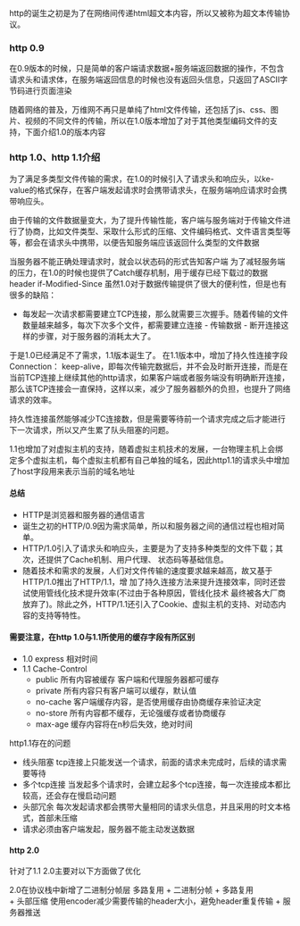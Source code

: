 <!--
 * @Author: guozhigq
 * @Date: 2021-11-19 16:39:04
 * @LastEditTime: 2021-11-19 20:07:02
 * @LastEditors: Please set LastEditors
 * @Description: 打开koroFileHeader查看配置 进行设置: https://github.com/OBKoro1/koro1FileHeader/wiki/%E9%85%8D%E7%BD%AE
 * @FilePath: /JsProject/问答/http2和http1的区别.md
-->

http的诞生之初是为了在网络间传递html超文本内容，所以又被称为超文本传输协议。

### http 0.9
在0.9版本的时候，只是简单的客户端请求数据+服务端返回数据的操作，不包含请求头和请求体，在服务端返回信息的时候也没有返回头信息，只返回了ASCII字节码进行页面渲染

随着网络的普及，万维网不再只是单纯了html文件传输，还包括了js、css、图片、视频的不同文件的传输，所以在1.0版本增加了对于其他类型编码文件的支持，下面介绍1.0的版本内容

### http 1.0、http 1.1介绍

为了满足多类型文件传输的需求，在1.0的时候引入了请求头和响应头，以ke-value的格式保存，在客户端发起请求时会携带请求头，在服务端响应请求时会携带响应头。

由于传输的文件数据量变大，为了提升传输性能，客户端与服务端对于传输文件进行了协商，比如文件类型、采取什么形式的压缩、文件编码格式、文件语言类型等等，都会在请求头中携带，以便告知服务端应该返回什么类型的文件数据

当服务器不能正确处理请求时，就会以状态码的形式告知客户端
为了减轻服务端的压力，在1.0的时候也提供了Catch缓存机制，用于缓存已经下载过的数据
header if-Modified-Since 
虽然1.0对于数据传输提供了很大的便利性，但是也有很多的缺陷：
+ 每发起一次请求都需要建立TCP连接，那么就需要三次握手。随着传输的文件数量越来越多，每次下次多个文件，都需要建立连接 - 传输数据 - 断开连接这样的步骤，对于服务器的消耗太大了。

于是1.0已经满足不了需求，1.1版本诞生了。
在1.1版本中，增加了持久性连接字段 Connection： keep-alive，即每次传输完数据后，并不会及时断开连接，而是在当前TCP连接上继续其他的http请求，如果客户端或者服务端没有明确断开连接，那么该TCP连接会一直保持，这样以来，减少了服务器额外的负担，也提升了网络请求的效率。

持久性连接虽然能够减少TC连接数，但是需要等待前一个请求完成之后才能进行下一次请求，所以又产生累了队头阻塞的问题。

1.1也增加了对虚拟主机的支持，随着虚拟主机技术的发展，一台物理主机上会绑定多个虚拟主机，每个虚拟主机都有自己单独的域名，因此http1.1的请求头中增加了host字段用来表示当前的域名地址


#### 总结

+ HTTP是浏览器和服务器的通信语言
+ 诞生之初的HTTP/0.9因为需求简单，所以和服务器之间的通信过程也相对简单。
+ HTTP/1.0引入了请求头和响应头，主要是为了支持多种类型的文件下载；其次，还提供了Cache机制、用户代理、 状态码等基础信息。
+ 随着技术和需求的发展，人们对文件传输的速度要求越来越高，故又基于HTTP/1.0推出了HTTP/1.1，增 加了持久连接方法来提升连接效率，同时还尝试使用管线化技术提升效率(不过由于各种原因，管线化技术 最终被各大厂商放弃了)。除此之外，HTTP/1.1还引入了Cookie、虚拟主机的支持、对动态内容的支持等特性。


#### 需要注意，在http 1.0与1.1所使用的缓存字段有所区别
+ 1.0 express 相对时间
+ 1.1 Cache-Control 
  + public 所有内容被缓存 客户端和代理服务器都可缓存
  + private 所有内容只有客户端可以缓存，默认值
  + no-cache 客户端缓存内容，是否使用缓存由协商缓存来验证决定
  + no-store 所有内容都不缓存，无论强缓存或者协商缓存
  + max-age 缓存内容将在n秒后失效，绝对时间



http1.1存在的问题
+ 线头阻塞 tcp连接上只能发送一个请求，前面的请求未完成时，后续的请求需要等待
+ 多个tcp连接 当发起多个请求时，会建立起多个tcp连接，每一次连接成本都比较高，还会存在慢启动问题
+ 头部冗余  每次发起请求都会携带大量相同的请求头信息，并且采用的时文本格式，首部未压缩
+ 请求必须由客户端发起，服务器不能主动发送数据

#### http 2.0

针对了1.1 2.0主要对以下方面做了优化

2.0在协议栈中新增了二进制分帧层
多路复用
    + 二进制分帧 
    + 多路复用  
    + 头部压缩 使用encoder减少需要传输的header大小，避免header重复传输
    + 服务器推送
